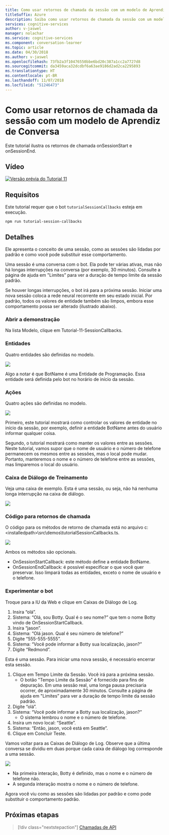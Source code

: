 ```yaml
---
title: Como usar retornos de chamada da sessão com um modelo de Aprendiz de Conversa - Serviços Cognitivos da Microsoft | Microsoft Docs
titleSuffix: Azure
description: Saiba como usar retornos de chamada da sessão com um modelo de Aprendiz de Conversa.
services: cognitive-services
author: v-jaswel
manager: nolachar
ms.service: cognitive-services
ms.component: conversation-learner
ms.topic: article
ms.date: 04/30/2018
ms.author: v-jaswel
ms.openlocfilehash: 73fb2a3f10476550bbe6bd20c387a1cc2a7727d8
ms.sourcegitcommit: da3459aca32dcdbf6a63ae9186d2ad2ca2295893
ms.translationtype: HT
ms.contentlocale: pt-BR
ms.lasthandoff: 11/07/2018
ms.locfileid: "51246473"
---
```

# <a name="how-to-use-session-callbacks-with-a-conversation-learner-model"></a>Como usar retornos de chamada da sessão com um modelo de Aprendiz de Conversa

Este tutorial ilustra os retornos de chamada onSessionStart e onSessionEnd.

## <a name="video"></a>Vídeo

[![Versão prévia do Tutorial 11](https://aka.ms/cl-tutorial-11-preview)](https://aka.ms/blis-tutorial-11)

## <a name="requirements"></a>Requisitos
Este tutorial requer que o bot `tutorialSessionCallbacks` esteja em execução.

    npm run tutorial-session-callbacks

## <a name="details"></a>Detalhes
Ele apresenta o conceito de uma sessão, como as sessões são lidadas por padrão e como você pode substituir esse comportamento.

Uma sessão é uma conversa com o bot. Ela pode ter várias ativas, mas não há longas interrupções na conversa (por exemplo, 30 minutos).  Consulte a página de ajuda em "Limites” para ver a duração de tempo limite da sessão padrão.

Se houver longas interrupções, o bot irá para a próxima sessão.  Iniciar uma nova sessão coloca a rede neural recorrente em seu estado inicial.  Por padrão, todos os valores de entidade também são limpos, embora esse comportamento possa ser alterado (ilustrado abaixo).

### <a name="open-the-demo"></a>Abrir a demonstração

Na lista Modelo, clique em Tutorial-11-SessionCallbacks. 

### <a name="entities"></a>Entidades

Quatro entidades são definidas no modelo.

![](../media/tutorial11_entities.PNG)

Algo a notar é que BotName é uma Entidade de Programação.  Essa entidade será definida pelo bot no horário de início da sessão.

### <a name="actions"></a>Ações

Quatro ações são definidas no modelo.

![](../media/tutorial11_actions.PNG)

Primeiro, este tutorial mostrará como controlar os valores de entidade no início da sessão, por exemplo, definir a entidade BotName antes do usuário informar qualquer coisa.

Segundo, o tutorial mostrará como manter os valores entre as sessões.  Neste tutorial, vamos supor que o nome de usuário e o número de telefone permanecem os mesmos entre as sessões, mas o local pode mudar.  Portanto, manteremos o nome e o número de telefone entre as sessões, mas limparemos o local do usuário.

### <a name="train-dialog"></a>Caixa de Diálogo de Treinamento

Veja uma caixa de exemplo. Esta é uma sessão, ou seja, não há nenhuma longa interrupção na caixa de diálogo.

![](../media/tutorial11_traindialog.PNG)

### <a name="code-for-the-callbacks"></a>Código para retornos de chamada

O código para os métodos de retorno de chamada está no arquivo c:\<installedpath>\src\demos\tutorialSessionCallbacks.ts.

![](../media/tutorial11_code.PNG)

Ambos os métodos são opcionais.

- OnSessionStartCallback: este método define a entidade BotName.
- OnSessionEndCallback: é possível especificar o que você quer preservar. Isso limpará todas as entidades, exceto o nome de usuário e o telefone.

### <a name="try-the-bot"></a>Experimentar o bot

Troque para a IU da Web e clique em Caixas de Diálogo de Log.

1. Insira “olá”.
2. Sistema: “Olá, sou Botty. Qual é o seu nome?” que tem o nome Botty vindo de OnSessionStartCallback.
3. Insira “jason”.
4. Sistema: “Olá jason. Qual é seu número de telefone?”
5. Digite “555-555-5555”.
6. Sistema: “Você pode informar a Botty sua localização, jason?”
7. Digite “Redmond”.

Esta é uma sessão. Para iniciar uma nova sessão, é necessário encerrar esta sessão. 

1. Clique em Tempo Limite da Sessão. Você irá para a próxima sessão.
    - O botão "Tempo Limite da Sessão" é fornecido para fins de depuração.  Em uma sessão real, uma longa pausa precisaria ocorrer, de aproximadamente 30 minutos.  Consulte a página de ajuda em "Limites” para ver a duração de tempo limite da sessão padrão.
1. Digite “olá”.
2. Sistema: “Você pode informar a Botty sua localização, jason?”
    - O sistema lembrou o nome e o número de telefone.
2. Insira um novo local: “Seattle”.
3. Sistema: “Então, jason, você está em Seattle”.
4. Clique em Concluir Teste.

Vamos voltar para as Caixas de Diálogo de Log. Observe que a última conversa se dividiu em duas porque cada caixa de diálogo log corresponde a uma sessão.  

![](../media/tutorial11_splitdialogs.PNG)

- Na primeira interação, Botty é definido, mas o nome e o número de telefone não.
- A segunda interação mostra o nome e o número de telefone.

Agora você viu como as sessões são lidadas por padrão e como pode substituir o comportamento padrão. 

## <a name="next-steps"></a>Próximas etapas

> [!div class="nextstepaction"]
> [Chamadas de API](./12-api-calls.md)
